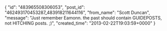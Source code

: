  {
   "id": "483965508306053",
   "post_id": "462493170453287_483918211644116",
   "from_name": "Scott Duncan",
   "message": "Just remember Eamonn. the past should contain GUIDEPOSTS, not HITCHING posts. ;)",
   "created_time": "2013-02-22T19:03:59+0000"
 }
